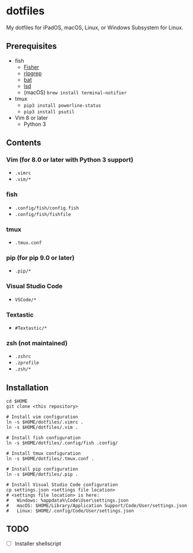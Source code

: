 # dotfiles

My dotfiles for iPadOS, macOS, Linux, or Windows Subsystem for Linux.

## Prerequisites

- fish
  - [Fisher](https://github.com/jorgebucaran/fisher)
  - [ripgrep](https://github.com/BurntSushi/ripgrep)
  - [bat](https://github.com/sharkdp/bat)
  - [lsd](https://github.com/Peltoche/lsd)
  - (macOS) `brew install terminal-notifier`
- tmux
  - `pip3 install powerline-status`
  - `pip3 install psutil`
- Vim 8 or later
  - Python 3

## Contents

### Vim (for 8.0 or later with Python 3 support)

- `.vimrc`
- `.vim/*`

### fish

- `.config/fish/config.fish`
- `.config/fish/fishfile`

### tmux

- `.tmux.conf`

### pip (for pip 9.0 or later)

- `.pip/*`

### Visual Studio Code

- `VSCode/*`

### Textastic

- `#Textastic/*`

### zsh (not maintained)

- `.zshrc`
- `.zprofile`
- `.zsh/*`

## Installation

```
cd $HOME
git clone <this repository>

# Install vim configuration
ln -s $HOME/dotfiles/.vimrc .
ln -s $HOME/dotfiles/.vim .

# Install fish configuration
ln -s $HOME/dotfiles/.config/fish .config/

# Install tmux configuration
ln -s $HOME/dotfiles/.tmux.conf .

# Install pip configuration
ln -s $HOME/dotfiles/.pip .

# Install Visual Studio Code configuration
cp settings.json <settings file location>
# <settings file location> is here:
#   Windows: %appdata%\Code\User\settings.json
#   macOS: $HOME/Library/Application Support/Code/User/settings.json
#   Linux: $HOME/.config/Code/User/settings.json
```

## TODO

- [ ] Installer shellscript
